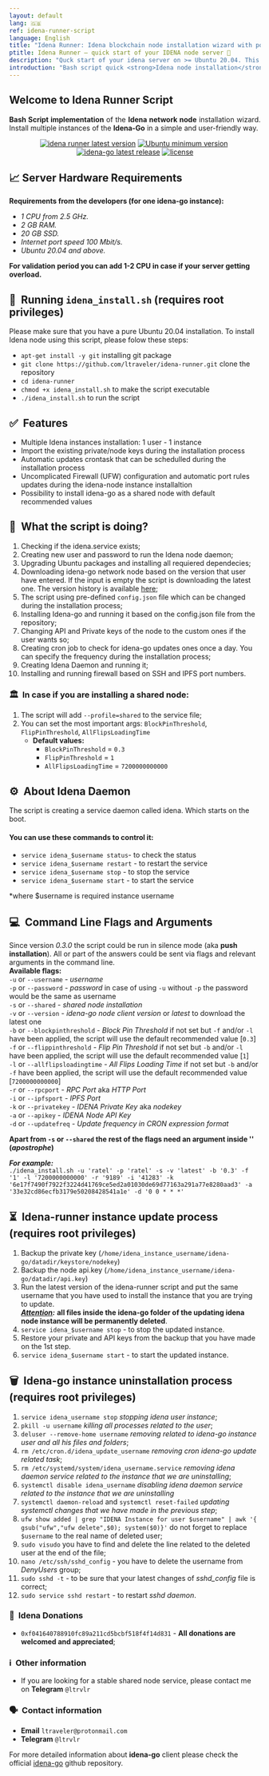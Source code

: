 ```yaml
---
layout: default
lang: 🇬🇧
ref: idena-runner-script
language: English
title: "Idena Runner: Idena blockchain node installation wizard with possibility to setup the shared one."
ptitle: Idena Runner — quick start of your IDENA node server 🏃
description: "Quck start of your idena server on >= Ubuntu 20.04. This installation wizard helps you: install multimple nodes on one server, automatic updates of all installed IDENA instances, api key and private keys import, UFW auto configuration and setup all required ports in it"
introduction: "Bash script quick <strong>Idena node installation</strong> (idena-go) <strong>with auto updates</strong> for <strong>Ubuntu 20.04</strong> and above. This wizard helps you to install <strong>multiple instances</strong> and <strong>specify</strong> the most <strong>important shared node args</strong>."
---
```


## Welcome to Idena Runner Script

<p align="justify"><b>Bash Script implementation</b> of the <b>Idena network node</b> installation wizard. Install multiple instances of the <b>Idena-Go</b> in a simple and user-friendly way.</p>

<p align="center"><a href="https://github.com/ltraveler/idena-runner/releases/latest" target="_blank"><img src="https://img.shields.io/badge/version-v0.3.7-blue?style=for-the-badge&logo=none" alt="idena runner latest version" /></a>&nbsp;<a href="https://wiki.ubuntu.com/FocalFossa/ReleaseNotes" target="_blank"><img src="https://img.shields.io/badge/Ubuntu-20.04(LTS)+-00ADD8?style=for-the-badge&logo=none" alt="Ubuntu minimum version" /></a>&nbsp;<a href="https://github.com/ltraveler/idena-runner/blob/main/CHANGELOG.md" target="_blank"><img src="https://img.shields.io/badge/Build-Stable-success?style=for-the-badge&logo=none" alt="idena-go latest release" /></a>&nbsp;<a href="https://www.gnu.org/licenses/quick-guide-gplv3.html" target="_blank"><img src="https://img.shields.io/badge/license-GPL3.0-red?style=for-the-badge&logo=none" alt="license" /></a></p>

## 📈 Server Hardware Requirements

**Requirements from the developers (for one idena-go instance):**
* _1 CPU from 2.5 GHz._
* _2 GB RAM._
* _20 GB SSD._
* _Internet port speed 100 Mbit/s._
* _Ubuntu 20.04 and above._

**For validation period you can add 1-2 CPU in case if your server getting overload.**

## 🚀&nbsp; Running `idena_install.sh` (requires root privileges)

Please make sure that you have a pure Ubuntu 20.04 installation.
To install Idena node using this script, please folow these steps:
* `apt-get install -y git` installing git package
* `git clone https://github.com/ltraveler/idena-runner.git` clone the repository
* `cd idena-runner`
* `chmod +x idena_install.sh` to make the script executable
* `./idena_install.sh` to run the script

## ✅&nbsp; Features

* Multiple Idena instances installation: 1 user - 1 instance
* Import the existing private/node keys during the installation process
* Automatic updates crontask that can be schedulled during the installation process
* Uncomplicated Firewall (UFW) configuration and automatic port rules updates during the idena-node instance installaltion
* Possibility to install idena-go as a shared node with default recommended values

## 🙋&nbsp; What the script is doing?

1. Checking if the idena.service exists;
2. Creating new user and password to run the Idena node daemon;
3. Upgrading Ubuntu packages and installing all requiered dependecies;
4. Downloading idena-go network node based on the version that user have entered. If the input is empty the script is downloading the latest one. The version history is available [here](https://github.com/idena-network/idena-go/releases);
5. The script using pre-defined `config.json` file which can be changed during the installation process;
6. Installing Idena-go and running it based on the config.json file from the repository;
7. Changing API and Private keys of the node to the custom ones if the user wants so;
8. Creating cron job to check for idena-go updates ones once a day. You can specify the frequency during the installation process;
9. Creating Idena Daemon and running it;
10. Installing and running firewall based on SSH and IPFS port numbers.

### 🏛️&nbsp;  In case if you are installing a shared node:
1. The script will add `--profile=shared` to the service file;
2. You can set the most important args: `BlockPinThreshold`, `FlipPinThreshold`, `AllFlipsLoadingTime`
   - **Default values:** 
     - `BlockPinThreshold` = `0.3`
     - `FlipPinThreshold` = `1`
     - `AllFlipsLoadingTime` = `7200000000000`

##  ⚙️&nbsp;  About Idena Daemon
The script is creating a service daemon called idena. Which starts on the boot.
#### You can use these commands to control it:
* `service idena_$username status`- to check the status 
* `service idena_$username restart` - to restart the service
* `service idena_$username stop` - to stop the service
* `service idena_$username start` - to start the service

*where $username is required instance username

##  💻&nbsp;  Command Line Flags and Arguments
Since version _0.3.0_ the script could be run in silence mode (aka **push installation**).
All or part of the answers could be sent via flags and relevant arguments in the command line.\
**Available flags:**\
            `-u` or `--username` - _username_\
            `-p` or `--password` - _password_ in case of using `-u` without `-p` the password would be the same as username\
            `-s` or `--shared` - _shared node installation_\
            `-v` or `--version` - _idena-go node client version_ or _latest_ to download the latest one\
            `-b` or `--blockpinthreshold` - _Block Pin Threshold_ if not set but `-f` and/or `-l` have been applied, the script will use the default recommended value [`0.3`]\
            `-f` or `--flippinthreshold` - _Flip Pin Threshold_ if not set but `-b` and/or `-l` have been applied, the script will use the default recommended value [`1`]\
            `-l` or `--allflipsloadingtime` - _All Flips Loading Time_ if not set but `-b` and/or `-f` have been applied, the script will use the default recommended value [`7200000000000`]\
            `-r` or `--rpcport` - _RPC Port_ aka _HTTP Port_\
            `-i` or `--ipfsport` - _IPFS Port_\
            `-k` or `--privatekey` - _IDENA Private Key_ aka _nodekey_\
            `-a` or `--apikey` - _IDENA Node API Key_\
            `-d` or `--updatefreq` - _Update frequency in CRON expression format_

**Apart from `-s` or `--shared` the rest of the flags need an argument inside '' (_apostrophe_)**

_**For example:**_\
`./idena_install.sh -u 'ratel' -p 'ratel' -s -v 'latest' -b '0.3' -f '1' -l '7200000000000' -r '9189' -i '41283' -k '6e17f7490f7922f3224d41769ce5ed2a01030de69d77163a291a77e8280aad3' -a '33e32cd86ecfb3179e50208428541a1e' -d '0 0 * * *'`

## ⏳&nbsp; Idena-runner instance update process (requires root privileges)

1. Backup the private key (`/home/idena_instance_username/idena-go/datadir/keystore/nodekey`)
2. Backup the node api.key (`/home/idena_instance_username/idena-go/datadir/api.key`)
3. Run the latest version of the idena-runner script and put the same username that you have used to install the instance that you are trying to update.\
***<ins>Attention</ins>:*** **all files inside the idena-go folder of the updating idena node instance will be permanently deleted**.
4. `service idena_$username stop` - to stop the updated instance.
5. Restore your private and API keys from the backup that you have made on the 1st step.
6. `service idena_$username start` - to start the updated instance.

## 🗑️&nbsp; Idena-go instance uninstallation process (requires root privileges)

1. `service idena_username stop` _stopping idena user instance_;
2. `pkill -u username` _killing all processes related to the user_;
3. `deluser --remove-home username` _removing related to idena-go instance user and all his files and folders_;
4. `rm /etc/cron.d/idena_update_username` _removing cron idena-go update related task_;
5. `rm /etc/systemd/system/idena_username.service` _removing idena daemon service related to the instance that we are uninstalling_;
6. `systemctl disable idena_username` _disabling idena daemon service related to the instance that we are uninstalling_
7. `systemctl daemon-reload` and `systemctl reset-failed` _updating systemctl changes that we have made in the previous step_;
8. `ufw show added | grep "IDENA Instance for user $username" | awk '{ gsub("ufw","ufw delete",$0); system($0)}'` do not forget to replace `$username` to the real name of deleted user;
9. `sudo visudo` you have to find and delete the line related to the deleted user at the end of the file;
10. `nano /etc/ssh/sshd_config` - you have to delete the username from _DenyUsers_ group;
11. `sudo sshd -t` - to be sure that your latest changes of _sshd_config_ file is correct;
12. `sudo service sshd restart` - to restart _sshd daemon_.

### 🤝&nbsp; Idena Donations

* `0xf041640788910fc89a211cd5bcbf518f4f14d831` - **All donations are welcomed and appreciated**;

### ℹ️&nbsp; Other information
* If you are looking for a stable shared node service, please contact me on **Telegram**  `@ltrvlr`

### 🗣️&nbsp; Contact information
* **Email** `ltraveler@protonmail.com`
* **Telegram** `@ltrvlr`

For more detailed information about **idena-go** client please check the official [idena-go](https://github.com/idena-network/idena-go) github repository.
